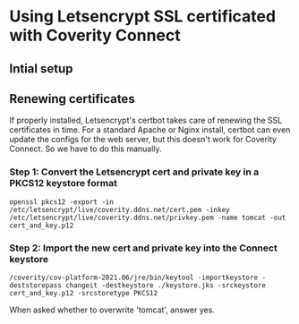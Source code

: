 # Using Letsencrypt SSL certificated with Coverity Connect

## Intial setup

## Renewing certificates
If properly installed, Letsencrypt's certbot takes care of renewing the SSL certificates in time. For a standard Apache or Nginx install, certbot can even update the configs for the web server, but this doesn't work for Coverity Connect. So we have to do this manually.

### Step 1: Convert the Letsencrypt cert and private key in a PKCS12 keystore format
```
openssl pkcs12 -export -in /etc/letsencrypt/live/coverity.ddns.net/cert.pem -inkey /etc/letsencrypt/live/coverity.ddns.net/privkey.pem -name tomcat -out cert_and_key.p12
```

### Step 2: Import the new cert and private key into the Connect keystore
```
/coverity/cov-platform-2021.06/jre/bin/keytool -importkeystore -deststorepass changeit -destkeystore ./keystore.jks -srckeystore cert_and_key.p12 -srcstoretype PKCS12
```
When asked whether to overwrite 'tomcat', answer yes.
